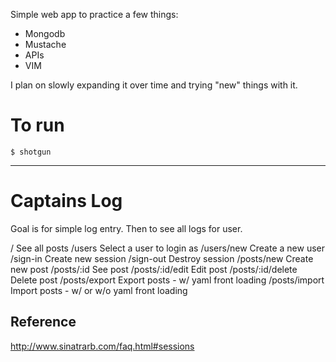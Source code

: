 Simple web app to practice a few things:

* Mongodb
* Mustache
* APIs
* VIM

I plan on slowly expanding it over time and trying "new" things with it.


# To run

~~~
$ shotgun
~~~

---

# Captains Log

Goal is for simple log entry. Then to see all logs for user.

/
  See all posts
/users
  Select a user to login as
/users/new
  Create a new user
/sign-in
  Create new session
/sign-out
  Destroy session
/posts/new
  Create new post
/posts/:id
  See post
/posts/:id/edit
  Edit post
/posts/:id/delete
  Delete post
/posts/export
  Export posts - w/ yaml front loading
/posts/import
  Import posts - w/ or w/o yaml front loading

## Reference

http://www.sinatrarb.com/faq.html#sessions
